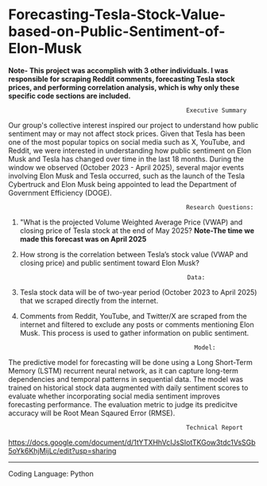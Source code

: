 # Forecasting-Tesla-Stock-Value-based-on-Public-Sentiment-of-Elon-Musk
**Note- This project was accomplish with 3 other individuals. I was responsible for scraping Reddit comments, forecasting Tesla stock prices, and performing correlation analysis, which is why only these specific code sections are included.**

                                                      Executive Summary

Our group's collective interest inspired our project to understand how public sentiment may or may not affect stock prices. Given that Tesla has been one of the most popular topics on social media such as X, YouTube, and Reddit, we were interested in understanding how public sentiment on Elon Musk and Tesla has changed over time in the last 18 months. During the window we observed (October 2023 - April 2025), several major events involving Elon Musk and Tesla occurred, such as the launch of the Tesla Cybertruck and Elon Musk being appointed to lead the Department of Government Efficiency (DOGE). 

                                                      Research Questions:
1. "What is the projected Volume Weighted Average Price (VWAP) and closing price of Tesla stock at the end of May 2025? **Note-The time we made this forecast was on April 2025**
2. How strong is the correlation between Tesla’s stock value (VWAP and closing price) and public sentiment toward Elon Musk?
                                                      
                                                      Data:

1. Tesla stock data will be of two-year period (October 2023 to April 2025) that we scraped directly from the internet.
2. Comments from Reddit, YouTube, and Twitter/X are scraped from the internet and filtered to exclude any posts or comments mentioning Elon Musk. This process is used to gather information on public sentiment.


                                                        Model:

The predictive model for forecasting will be done using a Long Short-Term Memory (LSTM) recurrent neural network, as it can capture long-term dependencies and temporal patterns in sequential data. The model was trained on historical stock data augmented with daily sentiment scores to evaluate whether incorporating social media sentiment improves forecasting performance. The evaluation metric to judge its predicitve accuracy will be Root Mean Sqaured Error (RMSE).

                                                      Technical Report
https://docs.google.com/document/d/1tYTXHhVcIJsSIotTKGow3tdc1VsSGb5oYk6KhjMijLc/edit?usp=sharing 

-----------------------------------------------------------------------------------------------------------------------------------------------------------------------------

Coding Language: Python
